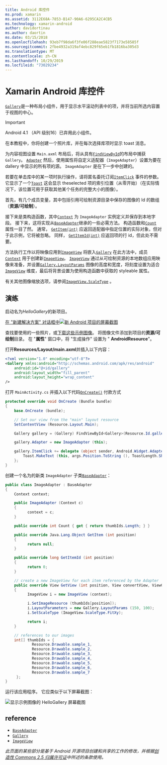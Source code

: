 ```yaml
---
title: Android 库控件
ms.prod: xamarin
ms.assetid: 3112E68A-7853-B147-90A6-6295CA2C4CB5
ms.technology: xamarin-android
author: davidortinau
ms.author: daortin
ms.date: 03/15/2018
ms.openlocfilehash: 93eb7f98da6f3fe06f288eae5823f7173e58585f
ms.sourcegitcommit: 2fbe4932a319af4ebc829f65eb1fb1816ba305d3
ms.translationtype: MT
ms.contentlocale: zh-CN
ms.lasthandoff: 10/29/2019
ms.locfileid: "73029234"
---
```

# <a name="xamarinandroid-gallery-control"></a>Xamarin Android 库控件

[`Gallery`](xref:Android.Widget.Gallery)是一种布局小组件，用于显示水平滚动列表中的项，并将当前所选内容置于视图的中心。

> [!IMPORTANT]
> Android 4.1 （API 级别16）已弃用此小组件。 

在本教程中，你将创建一个照片库，并在每次选择库项时显示 toast 消息。

为内容视图设置 `Main.axml` 布局后，将从具有[`FindViewById`](xref:Android.App.Activity.FindViewById*)的布局中捕获 `Gallery`。
[`Adapter`](xref:Android.Widget.AdapterView.RawAdapter)
然后，使用属性将自定义适配器（`ImageAdapter`）设置为要在 dallery 中显示的所有项的源。 `ImageAdapter` 是在下一步中创建的。

若要在单击库中的某一项时执行操作，请将匿名委托订阅[`ItemClick`](xref:Android.Widget.AdapterView.ItemClick)
事件的参数。 它显示了一个[`Toast`](xref:Android.Widget.Toast)
这会显示 theselected 项的索引位置（从零开始）（在实际情况下，该位置可用于获取其他某个任务的完整大小的图像）。

首先，有几个成员变量，其中包括引用可绘制资源目录中保存的图像的 Id 的数组（**资源/可绘制**）。

接下来是类构造函数，其中[`Context`](xref:Android.Content.Context)
为 `ImageAdapter` 实例定义并保存到本地字段。
接下来，这将实现从[`BaseAdapter`](xref:Android.Widget.BaseAdapter)继承的一些必需方法。
构造函数和[`Count`](xref:Android.Widget.BaseAdapter.Count)
属性一目了然。 通常， [`GetItem(int)`](xref:Android.Widget.BaseAdapter.GetItem*)
应返回适配器中指定位置的实际对象，但对于此示例，它将被忽略。 同样， [`GetItemId(int)`](xref:Android.Widget.BaseAdapter.GetItemId*)
应返回项的行 id，但此处不需要。

方法执行工作以将映像应用到[`ImageView`](xref:Android.Widget.ImageView)
将嵌入[`Gallery`](xref:Android.Widget.Gallery)
在此方法中，成员[`Context`](xref:Android.Content.Context)
用于创建新[`ImageView`](xref:Android.Widget.ImageView)。
[`ImageView`](xref:Android.Widget.ImageView)
通过从可绘制资源的本地数组应用映像来准备，并设置[`Gallery.LayoutParams`](xref:Android.Widget.Gallery.LayoutParams)
图像的高度和宽度，将刻度设置为适合[`ImageView`](xref:Android.Widget.ImageView)
维度，最后将背景设置为使用构造函数中获取的 styleable 属性。

有关其他图像缩放选项，请参阅[`ImageView.ScaleType`](xref:Android.Widget.ImageView.ScaleType) 。

## <a name="walkthrough"></a>演练

启动名为*HelloGallery*的新项目。

[在 "新建解决方案" 对话框中![新 Android 项目的屏幕截图](gallery-images/hellogallery1-sml.png)](gallery-images/hellogallery1.png#lightbox)

查找要使用的一些照片，或[下载这些示例图像](https://developer.android.com/shareables/sample_images.zip)。
将图像文件添加到项目的**资源/可绘制**目录。 在 "**属性**" 窗口中，将 "生成操作" 设置为 " **AndroidResource**"。

打开**Resources/Layout/main.axml**并插入以下内容：

```xml
<?xml version="1.0" encoding="utf-8"?>
<Gallery xmlns:android="http://schemas.android.com/apk/res/android"
    android:id="@+id/gallery"
    android:layout_width="fill_parent"
    android:layout_height="wrap_content"
/>
```

打开 `MainActivity.cs` 并插入以下代码[`OnCreate()`](xref:Android.App.Activity.OnCreate*)
付款方式

```csharp
protected override void OnCreate (Bundle bundle)
{
    base.OnCreate (bundle);

    // Set our view from the "main" layout resource
    SetContentView (Resource.Layout.Main);

    Gallery gallery = (Gallery) FindViewById<Gallery>(Resource.Id.gallery);

    gallery.Adapter = new ImageAdapter (this);

    gallery.ItemClick += delegate (object sender, Android.Widget.AdapterView.ItemClickEventArgs args) {
        Toast.MakeText (this, args.Position.ToString (), ToastLength.Short).Show ();
    };
}
```

创建一个名为的新类 `ImageAdapter` 子类[`BaseAdapter`](xref:Android.Widget.BaseAdapter)：

```csharp
public class ImageAdapter : BaseAdapter
{
    Context context;

    public ImageAdapter (Context c)
    {
          context = c;
    }

    public override int Count { get { return thumbIds.Length; } }

    public override Java.Lang.Object GetItem (int position)
    {
          return null;
    }

    public override long GetItemId (int position)
    {
          return 0;
    }

    // create a new ImageView for each item referenced by the Adapter
    public override View GetView (int position, View convertView, ViewGroup parent)
    {
          ImageView i = new ImageView (context);

          i.SetImageResource (thumbIds[position]);
          i.LayoutParameters = new Gallery.LayoutParams (150, 100);
          i.SetScaleType (ImageView.ScaleType.FitXy);

          return i;
    }

    // references to our images
    int[] thumbIds = {
            Resource.Drawable.sample_1,
            Resource.Drawable.sample_2,
            Resource.Drawable.sample_3,
            Resource.Drawable.sample_4,
            Resource.Drawable.sample_5,
            Resource.Drawable.sample_6,
            Resource.Drawable.sample_7
     };
}

```

运行该应用程序。 它应类似于以下屏幕截图：

![显示示例图像的 HelloGallery 屏幕截图](gallery-images/hellogallery3.png)

## <a name="references"></a>reference

- [`BaseAdapter`](xref:Android.Widget.BaseAdapter)
- [`Gallery`](xref:Android.Widget.Gallery)
- [`ImageView`](xref:Android.Widget.ImageView)

_此页面的某些部分是基于 Android 开源项目创建和共享的工作的修改，并根据[创造性 Commons 2.5 归属许可证](https://creativecommons.org/licenses/by/2.5/)中所述的条款使用。_
